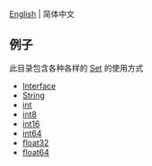 [English](./README.md) | 简体中文

## 例子
此目录包含各种各样的 [Set](../README-zh_CN.md) 的使用方式

- [Interface](./interface/main.go)
- [String](./string/main.go)
- [int](./int/main.go)
- [int8](./int8/main.go)
- [int16](./int16/main.go)
- [int64](./int64/main.go)
- [float32](./float32/main.go)
- [float64](./float64/main.go)
